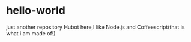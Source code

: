 # hello-world
just another repository Hubot here,I like Node.js and Coffeescript(that is what i am made of!)
